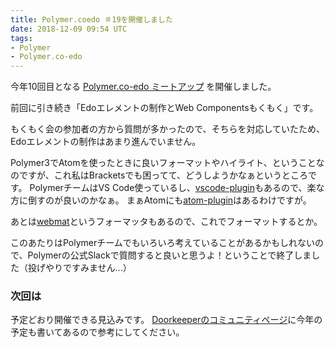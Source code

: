 ```yaml
---
title: Polymer.coedo ＃19を開催しました
date: 2018-12-09 09:54 UTC
tags:
- Polymer
- Polymer.co-edo
---
```


今年10回目となる [Polymer.co-edo ミートアップ](https://polymercoedo.doorkeeper.jp/events/82849) を開催しました。

前回に引き続き「Edoエレメントの制作とWeb Componentsもくもく」です。

もくもく会の参加者の方から質問が多かったので、そちらを対応していたため、Edoエレメントの制作はあまり進んでいません。

Polymer3でAtomを使ったときに良いフォーマットやハイライト、ということなのですが、これ私はBracketsでも困ってて、どうしようかなぁというところです。
PolymerチームはVS Code使っているし、[vscode-plugin](https://github.com/Polymer/vscode-plugin)もあるので、楽な方に倒すのが良いのかなぁ。
まぁAtomにも[atom-plugin](https://github.com/Polymer/atom-plugin)はあるわけですが。

あとは[webmat](https://github.com/PolymerLabs/webmat)というフォーマッタもあるので、これでフォーマットするとか。

このあたりはPolymerチームでもいろいろ考えていることがあるかもしれないので、Polymerの公式Slackで質問すると良いと思うよ！ということで終了しました（投げやりですみません...）

### 次回は

予定どおり開催できる見込みです。
[Doorkeeperのコミュニティページ](https://polymercoedo.doorkeeper.jp/)に今年の予定も書いてあるので参考にしてください。
